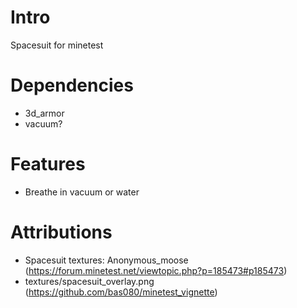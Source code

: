 
# Intro

Spacesuit for minetest

# Dependencies
* 3d_armor
* vacuum?

# Features
* Breathe in vacuum or water

# Attributions
* Spacesuit textures: Anonymous_moose (https://forum.minetest.net/viewtopic.php?p=185473#p185473)
* textures/spacesuit_overlay.png (https://github.com/bas080/minetest_vignette)

